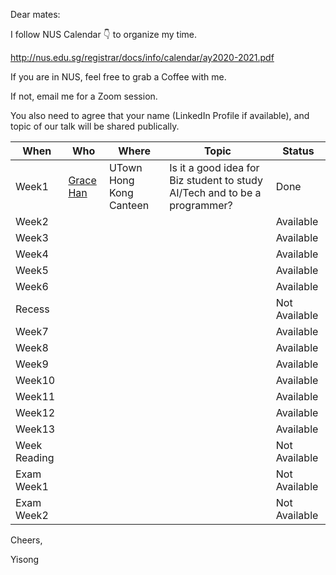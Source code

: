 Dear mates:



I follow NUS Calendar 👇 to organize my time.

http://nus.edu.sg/registrar/docs/info/calendar/ay2020-2021.pdf



If you are in NUS, feel free to grab a Coffee with me.

If not, email me for a Zoom session.

You also need to agree that your name (LinkedIn Profile if available), and topic of our talk will be shared publically.



| When         | Who                                                         | Where                   | Topic                                                        | Status        |
| ------------ | ----------------------------------------------------------- | ----------------------- | ------------------------------------------------------------ | ------------- |
| Week1        | [Grace Han](https://www.linkedin.com/in/泽华-韩-39716115a/) | UTown Hong Kong Canteen | Is it a good idea for Biz student to study AI/Tech and to be a programmer? | Done          |
| Week2        |                                                             |                         |                                                              | Available     |
| Week3        |                                                             |                         |                                                              | Available     |
| Week4        |                                                             |                         |                                                              | Available     |
| Week5        |                                                             |                         |                                                              | Available     |
| Week6        |                                                             |                         |                                                              | Available     |
| Recess       |                                                             |                         |                                                              | Not Available |
| Week7        |                                                             |                         |                                                              | Available     |
| Week8        |                                                             |                         |                                                              | Available     |
| Week9        |                                                             |                         |                                                              | Available     |
| Week10       |                                                             |                         |                                                              | Available     |
| Week11       |                                                             |                         |                                                              | Available     |
| Week12       |                                                             |                         |                                                              | Available     |
| Week13       |                                                             |                         |                                                              | Available     |
| Week Reading |                                                             |                         |                                                              | Not Available |
| Exam Week1   |                                                             |                         |                                                              | Not Available |
| Exam Week2   |                                                             |                         |                                                              | Not Available |



Cheers,

Yisong

